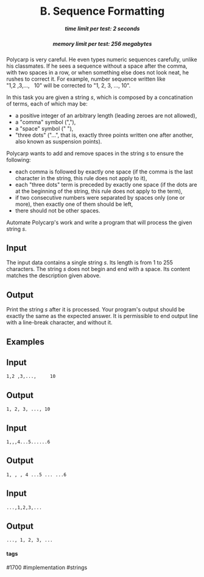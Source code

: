 <h1 style='text-align: center;'> B. Sequence Formatting</h1>

<h5 style='text-align: center;'>time limit per test: 2 seconds</h5>
<h5 style='text-align: center;'>memory limit per test: 256 megabytes</h5>

Polycarp is very careful. He even types numeric sequences carefully, unlike his classmates. If he sees a sequence without a space after the comma, with two spaces in a row, or when something else does not look neat, he rushes to correct it. For example, number sequence written like "1,2 ,3,...,   10" will be corrected to "1, 2, 3, ..., 10".

In this task you are given a string *s*, which is composed by a concatination of terms, each of which may be: 

* a positive integer of an arbitrary length (leading zeroes are not allowed),
* a "comma" symbol (","),
* a "space" symbol (" "),
* "three dots" ("...", that is, exactly three points written one after another, also known as suspension points).

Polycarp wants to add and remove spaces in the string *s* to ensure the following: 

* each comma is followed by exactly one space (if the comma is the last character in the string, this rule does not apply to it),
* each "three dots" term is preceded by exactly one space (if the dots are at the beginning of the string, this rule does not apply to the term),
* if two consecutive numbers were separated by spaces only (one or more), then exactly one of them should be left,
* there should not be other spaces.

Automate Polycarp's work and write a program that will process the given string *s*.

## Input

The input data contains a single string *s*. Its length is from 1 to 255 characters. The string *s* does not begin and end with a space. Its content matches the description given above.

## Output

Print the string *s* after it is processed. Your program's output should be exactly the same as the expected answer. It is permissible to end output line with a line-break character, and without it.

## Examples

## Input


```
1,2 ,3,...,     10  

```
## Output


```
1, 2, 3, ..., 10  

```
## Input


```
1,,,4...5......6  

```
## Output


```
1, , , 4 ...5 ... ...6  

```
## Input


```
...,1,2,3,...  

```
## Output


```
..., 1, 2, 3, ...  

```


#### tags 

#1700 #implementation #strings 